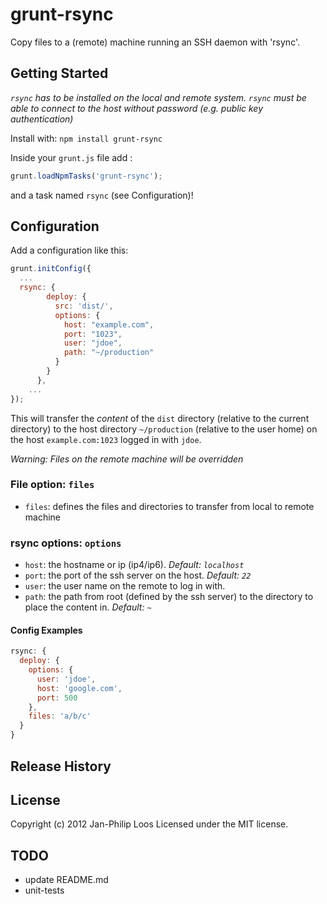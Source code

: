 # grunt-rsync

Copy files to a (remote) machine running an SSH daemon with 'rsync'.

## Getting Started

*`rsync` has to be installed on the local and remote system. `rsync` must be able to connect to the host without password (e.g. public key authentication)*

Install with: `npm install grunt-rsync`

Inside your `grunt.js` file add :

``` javascript
grunt.loadNpmTasks('grunt-rsync');
```

and a task named `rsync` (see Configuration)!

## Configuration

Add a configuration like this:

```javascript
grunt.initConfig({
  ...
  rsync: {
        deploy: {
          src: 'dist/',
          options: {
            host: "example.com",
            port: "1023",
            user: "jdoe",
            path: "~/production"
          }
        }
      },
    ...
});
```

This will transfer the *content* of the `dist` directory (relative to the current directory) to the host directory `~/production` (relative to the user home) on the host `example.com:1023` logged in with `jdoe`.

*Warning: Files on the remote machine will be overridden*

### File option: `files`
- `files`: defines the files and directories to transfer from local to remote machine

### rsync options: `options`

- `host`: the hostname or ip (ip4/ip6). *Default: `localhost`*
- `port`: the port of the ssh server on the host. *Default: `22`*
- `user`: the user name on the remote to log in with.
- `path`: the path from root (defined by the ssh server) to the directory to place the content in.  *Default: `~`*

#### Config Examples

```javascript
rsync: {
  deploy: {
    options: {
      user: 'jdoe',
      host: 'google.com',
      port: 500
    },
    files: 'a/b/c'
  }
}
```

## Release History
  
## License
Copyright (c) 2012 Jan-Philip Loos
Licensed under the MIT license.

## TODO
  - update README.md
  - unit-tests

